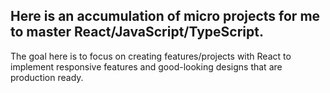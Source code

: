 ## Here is an accumulation of micro projects for me to master React/JavaScript/TypeScript.
The goal here is to focus on creating features/projects with React to implement responsive features and good-looking designs that are production ready.